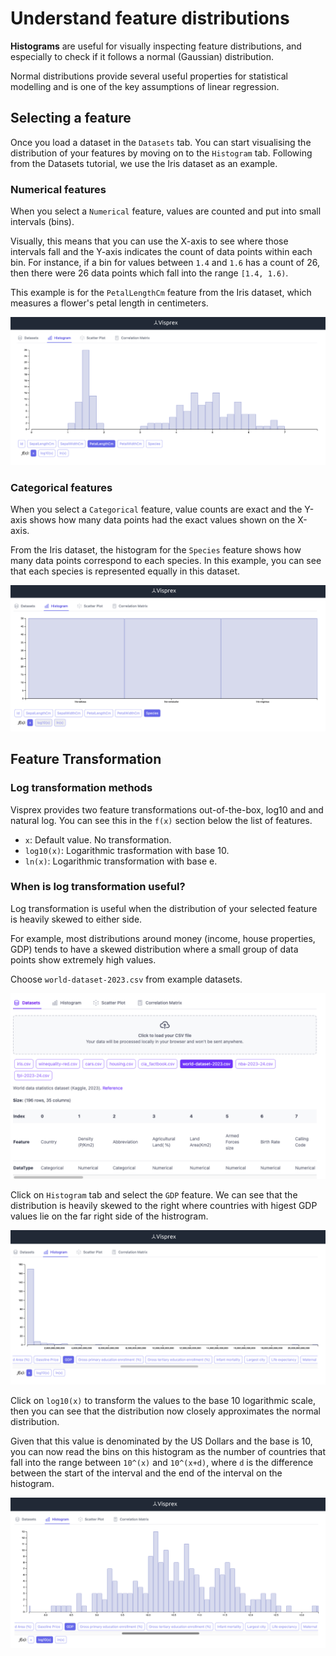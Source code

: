 # Understand feature distributions

**Histograms** are useful for visually inspecting feature distributions, and especially to check if it follows a normal (Gaussian) distribution.

Normal distributions provide several useful properties for statistical modelling and is one of the key assumptions of linear regression.

## Selecting a feature

Once you load a dataset in the `Datasets` tab. You can start visualising the distribution of your features by moving on to the `Histogram` tab.
Following from the Datasets tutorial, we use the Iris dataset as an example.

### Numerical features

When you select a `Numerical` feature, values are counted and put into small intervals (bins).

Visually, this means that you can use the X-axis to see where those intervals fall and the Y-axis indicates the count of data points within each bin. For instance, if a bin for values between `1.4` and `1.6` has a count of 26, then there were 26 data points which fall into the range `[1.4, 1.6)`.

This example is for the `PetalLengthCm` feature from the Iris dataset, which measures a flower's petal length in centimeters.

![hist_numerical](images/petal_length.png)

### Categorical features

When you select a `Categorical` feature, value counts are exact and the Y-axis shows how many data points had the exact values shown on the X-axis.

From the Iris dataset, the histogram for the `Species` feature shows how many data points correspond to each species. In this example, you can see that each species is represented equally in this dataset.

![hist_categorical](images/species.png)

## Feature Transformation

### Log transformation methods
Visprex provides two feature transformations out-of-the-box, log10 and and natural log. You can see this in the `f(x)` section below the list of features.

- `x`: Default value. No transformation.
- `log10(x)`: Logarithmic trasformation with base 10.
- `ln(x)`: Logarithmic transformation with base e.

### When is log transformation useful?

Log transformation is useful when the distribution of your selected feature is heavily skewed to either side.

For example, most distributions around money (income, house properties, GDP) tends to have a skewed distribution where a small group of data points show extremely high values.

Choose `world-dataset-2023.csv` from example datasets.

![hist_world](images/world.png)

Click on `Histogram` tab and select the `GDP` feature. We can see that the distribution is heavily skewed to the right where countries with higest GDP values lie on the far right side of the histrogram.

![hist_gdp](images/gdp.png)

Click on `log10(x)` to transform the values to the base 10 logarithmic scale, then you can see that the distribution now closely approximates the normal distribution.

Given that this value is denominated by the US Dollars and the base is 10, you can now read the bins on this histogram as the number of countries that fall into the range between `10^(x)` and `10^(x+d)`, where `d` is the difference between the start of the interval and the end of the interval on the histogram.

![hist_log_gdp](images/log10_gdp.png)


